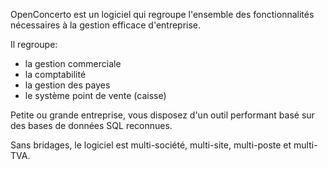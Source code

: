 OpenConcerto est un logiciel qui regroupe l'ensemble des fonctionnalités nécessaires à la gestion efficace d'entreprise.

Il regroupe:
  * la gestion commerciale
  * la comptabilité
  * la gestion des payes
  * le système point de vente (caisse)

Petite ou grande entreprise, vous disposez d'un outil performant basé sur des bases de données SQL reconnues.

Sans bridages, le logiciel est multi-société, multi-site, multi-poste et multi-TVA.